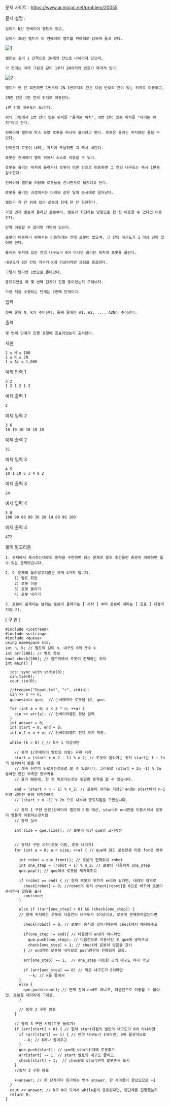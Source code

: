 문제 사이트 : https://www.acmicpc.net/problem/20055

문제 설명 :


    길이가 N인 컨베이어 벨트가 있고,
    
    길이가 2N인 벨트가 이 컨베이어 벨트를 위아래로 감싸며 돌고 있다. 
    
![1](https://user-images.githubusercontent.com/57944215/145376266-8985f98c-5bf0-4e7b-a992-ee60c6be576a.png)
    
    벨트는 길이 1 간격으로 2N개의 칸으로 나뉘어져 있으며, 
    
    각 칸에는 아래 그림과 같이 1부터 2N까지의 번호가 매겨져 있다.

![2](https://user-images.githubusercontent.com/57944215/145376386-0e9d0723-f21a-4a93-8cc9-20d2c86d8fe6.jpg)


    벨트가 한 칸 회전하면 1번부터 2N-1번까지의 칸은 다음 번호의 칸이 있는 위치로 이동하고, 
    
    2N번 칸은 1번 칸의 위치로 이동한다. 
    
    i번 칸의 내구도는 Ai이다. 
    
    위의 그림에서 1번 칸이 있는 위치를 "올리는 위치", N번 칸이 있는 위치를 "내리는 위치"라고 한다.

    컨베이어 벨트에 박스 모양 로봇을 하나씩 올리려고 한다. 로봇은 올리는 위치에만 올릴 수 있다.
    
    언제든지 로봇이 내리는 위치에 도달하면 그 즉시 내린다. 
    
    로봇은 컨베이어 벨트 위에서 스스로 이동할 수 있다. 
    
    로봇을 올리는 위치에 올리거나 로봇이 어떤 칸으로 이동하면 그 칸의 내구도는 즉시 1만큼 감소한다.

    컨베이어 벨트를 이용해 로봇들을 건너편으로 옮기려고 한다.
    
    로봇을 옮기는 과정에서는 아래와 같은 일이 순서대로 일어난다.

    벨트가 각 칸 위에 있는 로봇과 함께 한 칸 회전한다.
    
    가장 먼저 벨트에 올라간 로봇부터, 벨트가 회전하는 방향으로 한 칸 이동할 수 있다면 이동한다.
    
    만약 이동할 수 없다면 가만히 있는다.
    
    로봇이 이동하기 위해서는 이동하려는 칸에 로봇이 없으며, 그 칸의 내구도가 1 이상 남아 있어야 한다.
    
    올리는 위치에 있는 칸의 내구도가 0이 아니면 올리는 위치에 로봇을 올린다.
    
    내구도가 0인 칸의 개수가 K개 이상이라면 과정을 종료한다. 
    
    그렇지 않다면 1번으로 돌아간다.
    
    종료되었을 때 몇 번째 단계가 진행 중이었는지 구해보자. 
    
    가장 처음 수행되는 단계는 1번째 단계이다.

입력

    첫째 줄에 N, K가 주어진다. 둘째 줄에는 A1, A2, ..., A2N이 주어진다.

출력

    몇 번째 단계가 진행 중일때 종료되었는지 출력한다.

제한

    2 ≤ N ≤ 100
    1 ≤ K ≤ 2N
    1 ≤ Ai ≤ 1,000
    
예제 입력 1 

    3 2
    1 2 1 2 1 2

예제 출력 1 

    2

예제 입력 2 

    3 6
    10 10 10 10 10 10

예제 출력 2 

    31

예제 입력 3 

    4 5
    10 1 10 6 3 4 8 2

예제 출력 3 

    24

예제 입력 4 

    5 8
    100 99 60 80 30 20 10 89 99 100

예제 출력 4 

    472
    
풀이 알고리즘

    1. 문제에서 제시하는대로의 동작을 구현하면 되는 문제로 밑의 조건들만 충분히 이해하면 풀 수 있는 문제였습니다.
    
    2. 이 문제의 풀이알고리즘은 크게 4가지 입니다.
        1) 벨트 회전
        2) 로봇 이동
        3) 로봇 올리기
        4) 로봇 내리기
        
    3. 로봇이 존재하는 범위는 로봇이 올라가는 [ 시작 ] 부터 로봇이 내리는 [ 종료 ] 지점까지입니다.
    
[ 구 현 ]

    #include <iostream>
    #include <cstring>
    #include <queue>
    using namespace std;
    int n, k; // 벨트의 길이 n, 내구도 0의 갯수 k
    int arr[200]; // 벨트 정보
    bool check[200]; // 벨트위에서 로봇이 존재하는 위치
    int main() {

      ios::sync_with_stdio(0);
      cin.tie(0);
      cout.tie(0);

      //freopen("Input.txt", "r", stdin);
      cin >> n >> k;
      queue<int> que;  // 순서에따라 로봇을 담는 que.

      for (int a = 0; a < 2 * n; ++a) {
        cin >> arr[a]; // 컨베이어벨트 정보 입력
      }
      int answer = 0;
      int start = 0, end = 0;
      int n_2 = n + n; // 컨베이어벨트 전체 크기 저장.

      while (k > 0) { // k가 1 이상이면 

        // 동작 1(컨베이어 벨트의 이동) 구현 시작
        start = (start + n_2 - 1) % n_2; // 로봇이 올라가는 위치 start는 1 ~ 2n의 범위에서 봣을 떄
        // 계속 한칸씩 뒤로가는것으로 볼 수 있습니다. 그러므로 (start + 2n -1) % 2n 을하면 한칸 부족한 한바퀴를
        // 돌기 떄문에, 한 칸 뒤로가는것과 동일한 동작을 할 수 있습니다.

        end = (start + n - 1) % n_2; // 로봇이 내리는 지점인 end는 start에서 n-1만큼 떨어진 곳에 위치하므로
        // (start + n -1) % 2n 으로 나누어 종료지점을 구했습니다.

        // 동작 1 구현 완료(컨베이어 벨트의 이동 대신, start와 end만을 이동시켜서 로봇이 벨틑가 이동하는것처럼
        // 동작 실시

        int size = que.size(); // 로봇이 담긴 que의 크기측정


        // 동작2 구현 시작(로봇 이동, 로봇 내리기)
        for (int a = 0; a < size; ++a) { // que에 담긴 로봇만큼 이동 for문 반복

          int robot = que.front(); // 로봇의 현재위치 robot
          int one_step = (robot + 1) % n_2; // 로봇의 다음위치 one_step
          que.pop(); // que에서 로봇을 제거해주고

          if (robot == end) { // 현재 로봇의 위치가 end와 같다면, 내려야 하므로
            check[robot] = 0; //robot의 위치 check[robot]을 0으로 바꾸어 로봇이 존재하지 않음을 표시
            continue;
          }

          else if ((arr[one_step] > 0) && !check[one_step]) {
          // 현재 위치하는 로봇의 다음칸이 내구도가 1이상이고, 로봇이 존재하지않는다면 

            check[robot] = 0; // 로봇이 움직일 것이기때문에 check에서 해제해주고

            if(one_step != end){ // 다음칸이 end가 아니라면
              que.push(one_step); // 다음칸으로 이동시킨 후 que에 넣어주고
              check[one_step] = 1; // check에 로봇이 있음을 표시
            } // end라면 로봇이 내리므로 push연산이 진행되지 않음.

            arr[one_step] -= 1;  // one_step 이동한 곳의 내구도 하나 깍고

            if (arr[one_step] == 0) // 깍은 내구도가 0이라면
              --k; // k를 줄여서 
          }
          else {
            que.push(robot); // 현재 칸이 end도 아니고, 다음칸으로 이동할 수 없다면, 로봇은 제자리에 그대로.
          }

          // 동작 2 구현 완료
        }

        // 동작 3 구현 시작(로봇 올리기)
        if (arr[start] > 0) { // 현재 start지점의 벨트의 내구도가 0이 아니라면
          if (arr[start] == 1) { // 만약 내구도가 1이라면, 0이 될것이므로
            --k; // k하나 줄여주고
          }
          que.push(start); // que에 start위치에 로봇추가
          arr[start] -= 1; // start 벨트의 내구도 줄이고
          check[start] = 1;  // check에 start위치 로봇존재 표시
        }
        //동작 3 구현 완료

        ++answer; // 한 단계마다 증가하는 변수 answer. 한 사이클이 끝났으므로 +1
      }
      cout << answer; // k가 0이 되어서 while문이 종료됫다면, 몇단계를 진행했는지 
      return 0;
    }


    
